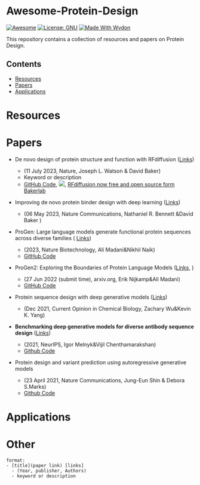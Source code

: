 # Awesome-Protein-Design
[![Awesome](https://web.wvdon.com/Awesome-Protein%20Design-blue)](https://github.com/wvdon/Awesome-Protein-Design) 
[![License: GNU](https://web.wvdon.com/License-GNU3-gree)](https://opensource.org/license/agpl-v3/)
[![Made With Wvdon](https://web.wvdon.com/Made%20with-Wvdon-purple)](https://github.com/wvdon/)

This repository contains a collection of resources and papers on Protein Design.


## Contents

- [Resources](#resources)
- [Papers](#papers)
- [Applications](#applications)



# Resources


# Papers

- De novo design of protein structure and function with RFdiffusion  ([Links]( https://www.nature.com/articles/s41586-023-06415-8 )) 
	- (11 July 2023, Nature,  Joseph L. Watson & David Baker)
	- Keyword or description
	- [GitHub Code]( https://github.com/RosettaCommons/RFdiffusion ), [<img src="https://colab.research.google.com/assets/colab-badge.svg">](https://colab.research.google.com/github/sokrypton/ColabDesign/blob/v1.1.1/rf/examples/diffusion.ipynb),  [RFdiffusion now free and open source form Bakerlab](https://www.bakerlab.org/2023/03/30/rf-diffusion-now-free-and-open-source/)

- Improving de novo protein binder design with deep learning ([Links](https://www.nature.com/articles/s41467-023-38328-5))
	- (06 May 2023, Nature Communications, Nathaniel R. Bennett &David Baker )

- ProGen: Large language models generate functional protein sequences across diverse families ( [Links](https://www.nature.com/articles/s41587-022-01618-2))
	- (2023, Nature Biotechnology, Ali Madani&Nikhil Naik)
	- [GitHub Code](https://github.com/salesforce/progen)

- ProGen2: Exploring the Boundaries of Protein Language Models ([Links](https://arxiv.org/pdf/2206.13517.pdf), )
	- (27 Jun 2022 (submit time), arxiv.org, Erik Nijkamp&Ali Madani)
	- [GitHub Code](https://github.com/salesforce/progen/tree/main/progen2)

- Protein sequence design with deep generative models ([Links](https://www.sciencedirect.com/science/article/pii/S136759312100051X))
	- (Dec 2021, Current Opinion in Chemical Biology, Zachary Wu&Kevin K. Yang)
- **Benchmarking deep generative models for diverse antibody sequence design** ([Links](https://arxiv.org/pdf/2111.06801.pdf))
	- (2021, NeurIPS, Igor Melnyk&Vijil Chenthamarakshan)
	- [Github Code](https://github.com/kalininalab/alphafold_non_docker)
- Protein design and variant prediction using autoregressive generative models
	- (23 April 2021, Nature Communications, Jung-Eun Shin & Debora S.Marks)
	- [Github Code]([https://github.com/debbiemarkslab/SeqDesign](https://github.com/debbiemarkslab/SeqDesign))


# Applications



# Other

```text
format:
- [title](paper link) [links] 
  - (Year, publisher, Authors)
  - keyword or description
```
